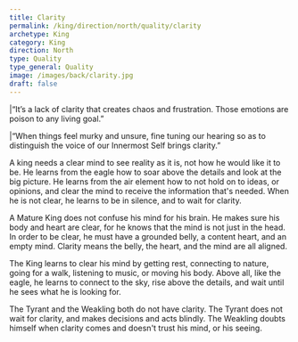 ```yaml
---
title: Clarity
permalink: /king/direction/north/quality/clarity
archetype: King
category: King
direction: North
type: Quality
type_general: Quality
image: /images/back/clarity.jpg
draft: false
---
```

  
|“It’s a lack of clarity that creates chaos and frustration. Those emotions are poison to any living goal.”  
  
|“When things feel murky and unsure, fine tuning our hearing so as to distinguish the voice of our Innermost Self brings clarity.”   
  
A king needs a clear mind to see reality as it is, not how he would like it to be. He learns from the eagle how to soar above the details and look at the big picture. He learns from the air element how to not hold on to ideas, or opinions, and clear the mind to receive the information that's needed. When he is not clear, he learns to be in silence, and to wait for clarity.   
  
A Mature King does not confuse his mind for his brain. He makes sure his body and heart are clear, for he knows that the mind is not just in the head. In order to be clear, he must have a grounded belly, a content heart, and an empty mind. Clarity means the belly, the heart, and the mind are all aligned.   
  
The King learns to clear his mind by getting rest, connecting to nature, going for a walk, listening to music, or moving his body. Above all, like the eagle, he learns to connect to the sky, rise above the details, and wait until he sees what he is looking for.   
  
The Tyrant and the Weakling both do not have clarity. The Tyrant does not wait for clarity, and makes decisions and acts blindly. The Weakling doubts himself when clarity comes and doesn't trust his mind, or his seeing. 
